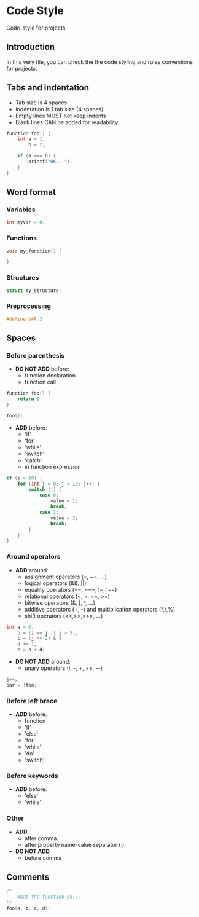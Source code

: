 Code Style
==========

Code-style for projects.

## Introduction
In this very file, you can check the the code styling and rules conventions for projects. 

## Tabs and indentation
 - Tab size is 4 spaces
 - Indentation is 1 tab size (4 spaces)
 - Empty lines MUST not keep indents
 - Blank lines CAN be added for readability

```c
function foo() {
    int a = 1,
        b = 2;

    if (a === b) {
        printf("OK...");
    }
}
```

## Word format

### Variables

```c
int myVar = 0;
```

### Functions

```c
void my_function() {

}
```

### Structures

```c
struct my_structure;
```

### Preprocessing

```c
#define VAR 3
```

## Spaces

### Before parenthesis
  - **DO NOT ADD** before:
    - function declaration
    - function call


```c
function foo() {
    return 0;
}

foo();
```

  - **ADD** before:
    - 'if'
    - 'for'
    - 'while'
    - 'switch'
    - 'catch'
    - in function expression


```c
if (i > 10) {
    for (int j = 0; j < 10; j++) {
        switch (j) {
            case 0:
                value = 1;
                break;
            case 1:
                value = 2;
                break;
        }
    }
}
```

### Around operators
  - **ADD** around:
    - assignment operators (=, +=, ...)
    - logical operators (&&, ||)
    - equality operators (==, ===, !=, !==)
    - relational operators (<, >, <=, >=)
    - bitwise operators (&, |, ^, ...)
    - additive operators (+, -) and multiplication operators (*,/,%)
    - shift operators (<<,>>,>>>, ...)


```c
int a = 0,
    b = (i == j || j > 5),
    c = (j << 2) & 4,
    d += 1,
    e = a + d;
```

  - **DO NOT ADD** around:
    - unary operators (!, -, +, ++, --)


```c
j++;
bar = !foo;
```

### Before left brace
  - **ADD** before:
    - function
    - 'if'
    - 'else'
    - 'for'
    - 'while'
    - 'do'
    - 'switch'

### Before keywords
  - **ADD** before:
    - 'else'
    - 'while'

### Other
  - **ADD**
    - after comma
    - after property name-value separator (:)
  - **DO NOT ADD**
    - before comma

## Comments

```c
/*
    What the function do...
*/
foo(a, b, c, d); 
```
